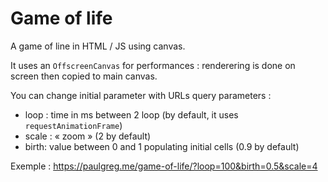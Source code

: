 # Game of life

A game of line in HTML / JS using canvas.

It uses an `OffscreenCanvas` for performances : renderering is done on screen then copied to main canvas.

You can change initial parameter with URLs query parameters : 
- loop : time in ms between 2 loop (by default, it uses `requestAnimationFrame`)
- scale : « zoom » (2 by default)
- birth: value between 0 and 1 populating initial cells (0.9 by default)


Exemple : https://paulgreg.me/game-of-life/?loop=100&birth=0.5&scale=4